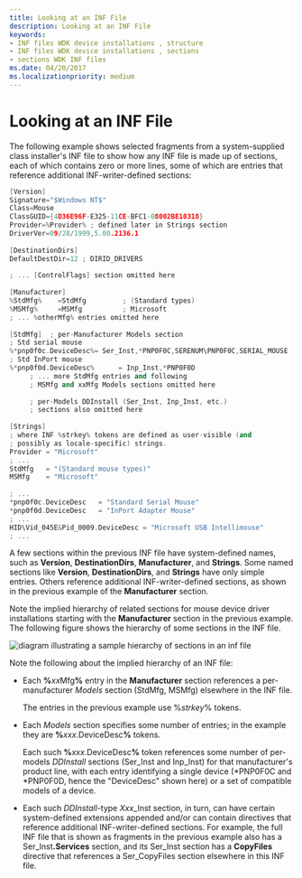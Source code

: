 ```yaml
---
title: Looking at an INF File
description: Looking at an INF File
keywords:
- INF files WDK device installations , structure
- INF files WDK device installations , sections
- sections WDK INF files
ms.date: 04/20/2017
ms.localizationpriority: medium
---
```


# Looking at an INF File





The following example shows selected fragments from a system-supplied class installer's INF file to show how any INF file is made up of sections, each of which contains zero or more lines, some of which are entries that reference additional INF-writer-defined sections:

```cpp
[Version]
Signature="$Windows NT$"
Class=Mouse
ClassGUID={4D36E96F-E325-11CE-BFC1-08002BE10318}
Provider=%Provider% ; defined later in Strings section
DriverVer=09/28/1999,5.00.2136.1
 
[DestinationDirs]
DefaultDestDir=12 ; DIRID_DRIVERS
 
; ... [ControlFlags] section omitted here
 
[Manufacturer]
%StdMfg%    =StdMfg         ; (Standard types)
%MSMfg%     =MSMfg          ; Microsoft
; ... %otherMfg% entries omitted here
 
[StdMfg]  ; per-Manufacturer Models section 
; Std serial mouse
%*pnp0f0c.DeviceDesc%= Ser_Inst,*PNP0F0C,SERENUM\PNP0F0C,SERIAL_MOUSE
; Std InPort mouse
%*pnp0f0d.DeviceDesc%      = Inp_Inst,*PNP0F0D
     ; ... more StdMfg entries and following
     ; MSMfg and xxMfg Models sections omitted here
 
     ; per-Models DDInstall (Ser_Inst, Inp_Inst, etc.)
     ; sections also omitted here
 
[Strings] 
; where INF %strkey% tokens are defined as user-visible (and
; possibly as locale-specific) strings.
Provider = "Microsoft"
; ...
StdMfg   = "(Standard mouse types)"
MSMfg    = "Microsoft"
 
; ...
*pnp0f0c.DeviceDesc   = "Standard Serial Mouse"
*pnp0f0d.DeviceDesc   = "InPort Adapter Mouse"
; ... 
HID\Vid_045E&Pid_0009.DeviceDesc = "Microsoft USB Intellimouse"
; ... 
```

A few sections within the previous INF file have system-defined names, such as **Version**, **DestinationDirs**, **Manufacturer**, and **Strings**. Some named sections like **Version**, **DestinationDirs**, and **Strings** have only simple entries. Others reference additional INF-writer-defined sections, as shown in the previous example of the **Manufacturer** section.

Note the implied hierarchy of related sections for mouse device driver installations starting with the **Manufacturer** section in the previous example. The following figure shows the hierarchy of some sections in the INF file.

![diagram illustrating a sample hierarchy of sections in an inf file](images/inf-sections.png)

Note the following about the implied hierarchy of an INF file:

- Each **%**<em>xx</em>Mfg<strong>%</strong> entry in the **Manufacturer** section references a per-manufacturer *Models* section (StdMfg, MSMfg) elsewhere in the INF file.

  The entries in the previous example use %*strkey*% tokens.

- Each *Models* section specifies some number of entries; in the example they are **%**<em>xxx</em>.DeviceDesc<strong>%</strong> tokens.

  Each such **%**<em>xxx</em>.DeviceDesc<strong>%</strong> token references some number of per-models *DDInstall* sections (Ser_Inst and Inp_Inst) for that manufacturer's product line, with each entry identifying a single device (\*PNP0F0C and \*PNP0F0D, hence the "DeviceDesc" shown here) or a set of compatible models of a device.

- Each such *DDInstall*-type *Xxx*_Inst section, in turn, can have certain system-defined extensions appended and/or can contain directives that reference additional INF-writer-defined sections. For example, the full INF file that is shown as fragments in the previous example also has a Ser_Inst<strong>.Services</strong> section, and its Ser_Inst section has a **CopyFiles** directive that references a Ser_CopyFiles section elsewhere in this INF file.

 

 






